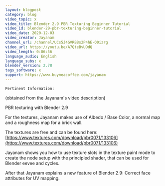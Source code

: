 ```yaml
---
layout: blogpost
category: blog
video_topic: x
video_title: Blender 2.9 PBR Texturing Beginner Tutorial
video_id: blender-29-pbr-texturing-beginner-tutorial
video_date: 2020-12-03
video_creator: Jayanam
channel_url: /channel/UCs5J4GVRB8s2P4hE-O0izrg
video_url: https://youtu.be/A7QteBvUOdQ
video_length: 0:06:56
language_audio: English
language_subs: x
blender_version: 2.78
tags_software: x
support: https://www.buymeacoffee.com/jayanam
---
```

`Pertinent Information:`

(obtained from the Jayanam's video description)

PBR texturing with Blender 2.9

For the textures, Jayanam makes use of Albedo / Base Color, a normal map and a roughness map for a brick wall.

The textures are free and can be found here:
[https://www.textures.com/download/pbr0071/133106](https://www.textures.com/download/pbr0071/133106)

Jayanam shows you how to use texture slots in the texture paint mode to create the node setup with the principled shader, that can be used for Blender eevee and cycles.

After that Jayanam explains a new feature of Blender 2.9: Correct face attributes for UV mapping.